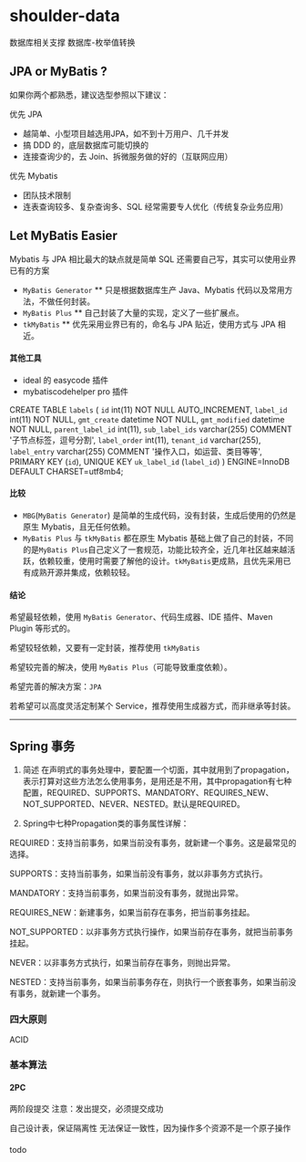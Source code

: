 # shoulder-data
数据库相关支撑
数据库-枚举值转换

## JPA or MyBatis ?

如果你两个都熟悉，建议选型参照以下建议：

优先 JPA
- 越简单、小型项目越选用JPA，如不到十万用户、几千并发
- 搞 DDD 的，底层数据库可能切换的
- 连接查询少的，去 Join、拆微服务做的好的（互联网应用）

优先 Mybatis
- 团队技术限制
- 连表查询较多、复杂查询多、SQL 经常需要专人优化（传统复杂业务应用）


## Let MyBatis Easier

Mybatis 与 JPA 相比最大的缺点就是简单 SQL 还需要自己写，其实可以使用业界已有的方案

* `MyBatis Generator`
    ** 只是根据数据库生产 Java、Mybatis 代码以及常用方法，不做任何封装。
* `MyBatis Plus`
    ** 自己封装了大量的实现，定义了一些扩展点。
* `tkMyBatis`
    ** 优先采用业界已有的，命名与 JPA 贴近，使用方式与 JPA 相近。

#### 其他工具
* ideal 的 easycode 插件
* mybatiscodehelper pro 插件


CREATE TABLE `labels` (
`id` int(11) NOT NULL AUTO_INCREMENT,
`label_id` int(11) NOT NULL,
`gmt_create` datetime NOT NULL,
`gmt_modified` datetime NOT NULL,
`parent_label_id` int(11),
`sub_label_ids` varchar(255) COMMENT '子节点标签，逗号分割',
`label_order` int(11),
`tenant_id` varchar(255),
`label_entry` varchar(255) COMMENT '操作入口，如运营、类目等等',
PRIMARY KEY (`id`),
UNIQUE KEY `uk_label_id` (`label_id`)
) ENGINE=InnoDB DEFAULT CHARSET=utf8mb4;

#### 比较

* `MBG`(`MyBatis Generator`) 是简单的生成代码，没有封装，生成后使用的仍然是原生 Mybatis，且无任何依赖。
* `MyBatis Plus` 与 `tkMyBatis` 都在原生 Mybatis 基础上做了自己的封装，不同的是`MyBatis
Plus`自己定义了一套规范，功能比较齐全，近几年社区越来越活跃，依赖较重，使用时需要了解他的设计。`tkMyBatis`更成熟，且优先采用已有成熟开源并集成，依赖较轻。

#### 结论

希望最轻依赖，使用 `MyBatis Generator`、代码生成器、IDE 插件、Maven Plugin 等形式的。

希望较轻依赖，又要有一定封装，推荐使用 `tkMyBatis`

希望较完善的解决，使用 `MyBatis Plus`（可能导致重度依赖）。

希望完善的解决方案：`JPA`

若希望可以高度灵活定制某个 Service，推荐使用生成器方式，而非继承等封装。




---
## Spring 事务

1. 简述
        在声明式的事务处理中，要配置一个切面，其中就用到了propagation，表示打算对这些方法怎么使用事务，是用还是不用，其中propagation有七种配置，REQUIRED、SUPPORTS、MANDATORY、REQUIRES_NEW、NOT_SUPPORTED、NEVER、NESTED。默认是REQUIRED。

2. Spring中七种Propagation类的事务属性详解：

 REQUIRED：支持当前事务，如果当前没有事务，就新建一个事务。这是最常见的选择。

 SUPPORTS：支持当前事务，如果当前没有事务，就以非事务方式执行。

MANDATORY：支持当前事务，如果当前没有事务，就抛出异常。

REQUIRES_NEW：新建事务，如果当前存在事务，把当前事务挂起。

NOT_SUPPORTED：以非事务方式执行操作，如果当前存在事务，就把当前事务挂起。

NEVER：以非事务方式执行，如果当前存在事务，则抛出异常。

NESTED：支持当前事务，如果当前事务存在，则执行一个嵌套事务，如果当前没有事务，就新建一个事务。

### 四大原则

ACID

### 基本算法

#### 2PC

两阶段提交 注意：发出提交，必须提交成功

自己设计表，保证隔离性 无法保证一致性，因为操作多个资源不是一个原子操作

####

todo

